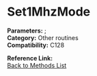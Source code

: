 # Set1MhzMode

**Parameters:** ;  
**Category:** Other routines  
**Compatibility:** C128  

**Reference Link:**  
[Back to Methods List](../../SUMMARY.md)
